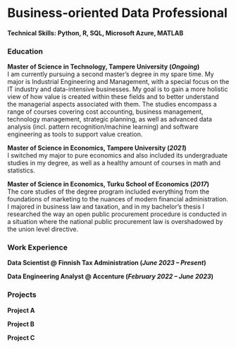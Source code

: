 # Business-oriented Data Professional

#### Technical Skills: Python, R, SQL, Microsoft Azure, MATLAB

### Education
**Master of Science in Technology, Tampere University (_Ongoing_)**         
I am currently pursuing a second master’s degree in my spare time. My major is Industrial Engineering and Management, with a special focus on the IT industry and data-intensive businesses. My goal is to gain a more holistic view of how value is created within these fields and to better understand the managerial aspects associated with them. The studies encompass a range of courses covering cost accounting, business management, technology management, strategic planning, as well as advanced data analysis (incl. pattern recognition/machine learning) and software engineering as tools to support value creation. 

**Master of Science in Economics, Tampere University (_2021_)**          
I switched my major to pure economics and also included its undergraduate studies in my degree, as well as a healthy amount of courses in math and statistics.     

**Master of Science in Economics, Turku School of Economics (_2017_)**                    
The core studies of the degree program included everything from the foundations of marketing to the nuances of modern financial administration. I majored in business law and taxation, and in my bachelor’s thesis I researched the way an open public procurement procedure is conducted in a situation where the national public procurement law is overshadowed by the union level directive.                    

### Work Experience
**Data Scientist @ Finnish Tax Administration (_June 2023 – Present_)**          
          

**Data Engineering Analyst @ Accenture (_February 2022 – June 2023_)**          
          

### Projects

**Project A**

**Project B**

**Project C**
